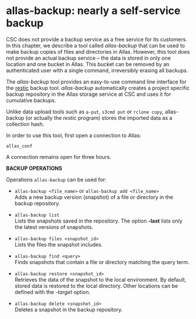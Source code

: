 # allas-backup: nearly a self-service backup

CSC does not provide a backup service as a free service for its customers. In this chapter, we describe a tool called _allas-backup_
that can be used to make backup copies of files and directories in Allas. However, this tool does not 
provide an actual backup service – the data is stored in only one location and one bucket in Allas. This bucket can be
removed by an authenticated user with a single command, irreversibly erasing all backups. 

The _allas-backup_ tool provides an easy-to-use command line interface for the [restic](https://restic.readthedocs.io/) backup tool.
_allas-backup_ automatically creates a project specific backup repository in the Allas storage service at CSC and uses it for cumulative backups.

Unlike data upload tools such as `a-put`, `s3cmd put` or `rclone copy`, allas-backup (or actually the _restic_ program) stores the imported data as a collection hash.

In order to use this tool, first open a connection to Allas:
```
allas_conf
```
A connection remains open for three hours.

**BACKUP OPERATIONS**

Operations `allas-backup` can be used for:

 - `allas-backup <file_name>`  or `allas-backup add <file_name>`   
 	Adds a new backup version (snapshot) of a file or directory in the backup repository.

 - `allas-backup list`   
 	Lists the snapshots saved in the repository. The option **-last** lists only the latest versions of snapshots.
 
 - `allas-backup files <snapshot_id>`   
 	Lists the files the snapshot includes.

 - `allas-backup find <query>`          
 	Finds snapshots that contain a file or directory matching the query term.

 - `allas-backup restore <snapshot_id>`  
 	Retrieves the data of the snapshot to the local environment. 
	By default, stored data is restored to the local directory. Other locations can be defined with the *-target* option.

 - `allas-backup delete <snapshot_id>`  
 	Deletes a snapshot in the backup repository.
